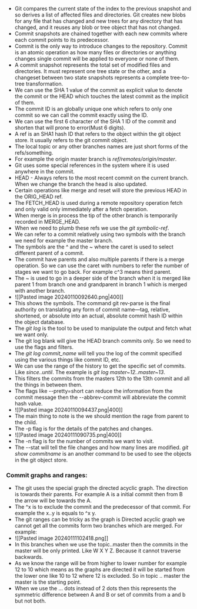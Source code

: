 *  Git compares the current state of the index to the previous snapshot and so derives a list of affected files and directories. Git creates new blobs for any file that has changed and new trees for any directory that has changed, and it reuses any blob or tree object that has not changed.
* Commit snapshots are chained together with each new commits where each commit points to its predecessor.
* Commit is the only way to introduce changes to the repository. Commit is an atomic operation as how many files or directories or anything changes single commit will be applied to everyone or none of them.
*  A commit snapshot represents the total set of modified files and directories. It must represent one tree state or the other, and a changeset between two state snapshots represents a complete tree-to-tree transformation.
* We can use the SHA 1 value of the commit as explicit value to denote the commit or the HEAD which touches the latest commit as the implicit of them.
* The commit ID is an globally unique one which refers to only one commit so we can call the commit exactly using the ID.
* We can use the first 6 character of the SHA 1 ID of the commit and shorten that will prone to error(Must 6 digits).
* A ref is an SHA1 hash ID that refers to the object within the git object store. It usually refers to the git commit object.
* The local topic or any other branches names are just short forms of the refs/something.
* For example the origin master branch is *ref/remotes/origin/master*.
* Git uses some special references in the system where it is used anywhere in the commit.
* HEAD - Always refers to the most recent commit on the current branch. When we change the branch the head is also updated.
* Certain operations like merge and reset will store the previous HEAD in the ORIG_HEAD ref.
* The FETCH_HEAD is used during a remote repository operation fetch and only valid only immediately after a fetch operation.
* When merge is in process the tip of the other branch is temporarily recorded in MERGE_HEAD.
* When we need to plumb these refs we use the *git symbolic-ref*.
* We can refer to a commit relatively using two symbols with the branch we need for example the master branch.
* The symbols are the ^ and the ~ where the caret is used to select different parent of a commit.
* The commit have parents and also multiple parents if there is a merge operation. So we can use the caret with numbers to refer the number of stages we want to go back. For example c^3 means third parent.
* The ~ is used to go in a deeper side of the branch when it is merged like parent 1 from branch one and grandparent in branch 1 which is merged with another branch.
* ![[Pasted image 20240110092640.png|400]]
* This shows the symbols. The command git rev-parse is the final authority on translating any form of commit name—tag, relative, shortened, or absolute into an actual, absolute commit hash ID within the object database.
* The *git log* is the tool to be used to manipulate the output and fetch what we want only.
* The git log blank will give the HEAD branch commits only. So we need to use the flags and filters.
* The *git log commit_name* will tell you the log of the commit specified using the various things like commit ID, etc.
* We can use the range of the history to get the specific set of commits. Like *since..until*. The example is *git log master~12..master~13*.
* This filters the commits from the masters 12th to the 13th commit and all the things in between them.
* The flags like --pretty=short can reduce the information from the commit message then the --abbrev-commit will abbreviate the commit hash value.
* ![[Pasted image 20240110094437.png|400]]
* The main thing to note is the we should mention the rage from parent to the child.
* The -p flag is for the details of the patches and changes.
* ![[Pasted image 20240111090735.png|400]]
* The -n flag is for the number of commits we want to visit.
* The --stat will tell the file changes and how many lines are modified. *git show commitname* is an another command to be used to see the objects in the git object store.
### Commit graphs and ranges:
* The git uses the special graph the directed acyclic graph. The direction is towards their parents. For example A is a initial commit then from B the arrow will be towards the A.
* The ^x is to exclude the commit and the predecessor of that commit. For example the x..y is equals to ^x y.
* The git ranges can be tricky as the graph is Directed acyclic graph we cannot get all the commits form two branches which are merged. For example:
* ![[Pasted image 20240111102418.png]]
* In this branches when we use the topic..master then the commits in the master will be only printed. Like W X Y Z. Because it cannot traverse backwards.
* As we know the range will be from higher to lower number for example 12 to 10 which means as the graphs are directed it will be started from the lower one like 10 to 12 where 12 is excluded. So in topic .. master the master is the starting point.
* When we use the ... dots instead of 2 dots then this represents the symmetric difference between A and B or set of commits from a and b but not both.